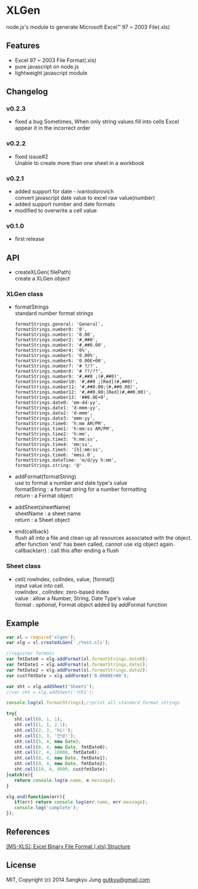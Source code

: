 # XLGen
node.js's module to generate Microsoft Excel™ 97 ~ 2003 File(.xls)

## Features
*  Excel 97 ~ 2003 File Format(.xls)
*  pure javascript on node.js
*  lightweight javascript module

## Changelog
### v0.2.3
* fixed a bug
  Sometimes, When only string values fill into cells Excel appear it in the incorrect order 

### v0.2.2
* fixed issue#2  
  Unable to create more than one sheet in a workbook

### v0.2.1
* added support for date - ivantodorovich  
  convert javascript date value to excel raw value(number)
* added support number and date formats  
* modified to overwrite a cell value  

### v0.1.0  
* first release

## API
   * createXLGen( filePath)  
   create a XLGen object
     
### XLGen class  
   * formatStrings  
      standard number format strings  
      
         formatStrings.general: 'General',
         formatStrings.number0: '0',
         formatStrings.number1: '0.00',
         formatStrings.number2: '#,##0',
         formatStrings.number3: '#,##0.00',
         formatStrings.number4: '0%',
         formatStrings.number5: '0.00%',
         formatStrings.number6: '0.00E+00',
         formatStrings.number7: '# ?/?',
         formatStrings.number8: '# ??/??',
         formatStrings.number9: '#,##0 ;(#,##0)',
         formatStrings.number10: '#,##0 ;[Red](#,##0)',
         formatStrings.number11: '#,##0.00;(#,##0.00)',
         formatStrings.number12: '#,##0.00;[Red](#,##0.00)',
         formatStrings.number13: '##0.0E+0',
         formatStrings.date0: 'mm-dd-yy',
         formatStrings.date1: 'd-mmm-yy',
         formatStrings.date2: 'd-mmm',
         formatStrings.date3: 'mmm-yy',
         formatStrings.time0: 'h:mm AM/PM',
         formatStrings.time1: 'h:mm:ss AM/PM',
         formatStrings.time2: 'h:mm',
         formatStrings.time3: 'h:mm:ss',
         formatStrings.time4: 'mm:ss',
         formatStrings.time5: '[h]:mm:ss',
         formatStrings.time6: 'mmss.0',
         formatStrings.dateTime: 'm/d/yy h:mm',
         formatStrings.string: '@'

   * addFormat(formatString)  
      use to format a number and date type's value  
      formatString : a format string for a number formatting  
      return : a Format object  
         
   * addSheet(sheetName)  
      sheetName : a sheet name  
      return : a Sheet object  
         
   * end(callback)  
      flush all into a file and clean up all resources associated with the object.  
      after function 'end' has been called, cannot use xlg object again.  
      callback(err) : call this after ending a flush  
         
### Sheet class  
   * cell( rowIndex, colIndex, value, [format])  
      input value into cell.  
      rowIndex , colIndex: zero-based index  
      value : allow a Number, String, Date Type's value  
      format : *optional*, Format object added by addFormat function  
             
## Example  

```js
var xl = require('xlgen');
var xlg = xl.createXLGen('./test.xls');

//register formats
var fmtDate0 = xlg.addFormat(xl.formatStrings.date0);
var fmtDate1 = xlg.addFormat(xl.formatStrings.date1);
var fmtDate2 = xlg.addFormat(xl.formatStrings.date2);
var custfmtDate = xlg.addFormat('0.0000E+00');

var sht = xlg.addSheet('Sheet1');
//var sht = xlg.addSheet('시트1');

console.log(xl.formatStrings);//print all standard format strings

try{
   sht.cell(0, 1, 1);
   sht.cell(1, 1, 2.1);
   sht.cell(2, 3, 'hi!');
   sht.cell(3, 3, '안녕!');
   sht.cell(5, 4, new Date);
   sht.cell(6, 4, new Date, fmtDate0);
   sht.cell(7, 4, 10000, fmtDate0);
   sht.cell(8, 4, new Date, fmtDate1);
   sht.cell(9, 4, new Date, fmtDate2);
   sht.cell(10, 4, 9999, custfmtDate);
}catch(e){
   return console.log(e.name, e.message);
}

xlg.end(function(err){
   if(err) return console.log(err.name, err.message);
   console.log('complete');
});
```

## References
  [[MS-XLS]: Excel Binary File Format (.xls) Structure](http://msdn.microsoft.com/en-us/library/cc313154(v=office.14).aspx)

## License
MIT, Copyright (c) 2014 Sangkyu Jung <gutkyu@gmail.com>
